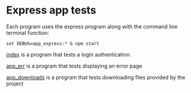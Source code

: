 # Express app tests

Each program uses the express program along with the command line terminal function:
```
set DEBUG=app_express:* & npm start
```

[index](index.js) is a program that tests a login authentication.

[app_err](app_err.js) is a program that tests displaying an error page

[app_downloads](app_downloads.js) is a program that tests downloading files provided by the project
